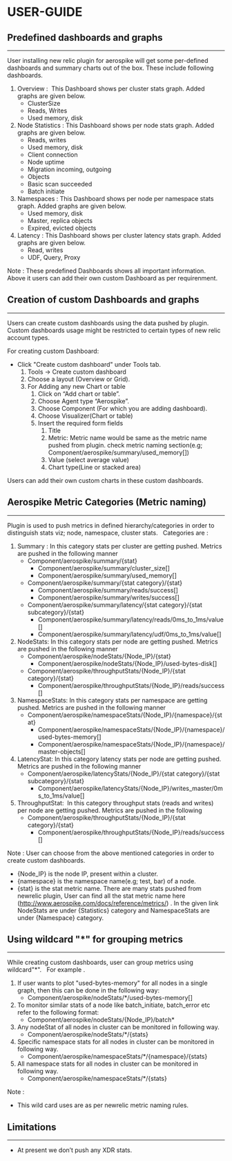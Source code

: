 # USER-GUIDE
## Predefined dashboards and graphs
-----------------------------------------
User installing new relic plugin for aerospike will get some per-defined dashboards and summary charts out of the box.
These include following dashboards.

   1. Overview :  This Dashboard shows per cluster stats graph. Added graphs are given below.
	   * ClusterSize
	   * Reads, Writes
	   * Used memory, disk
   2. Node Statistics : This Dashboard shows per node stats graph. Added graphs are given below.
	   * Reads, writes
	   * Used memory, disk
	   * Client connection
       * Node uptime
	   * Migration incoming, outgoing
	   * Objects
	   * Basic scan succeeded
	   * Batch initiate
   3. Namespaces : This Dashboard shows per node per namespace stats graph. Added graphs are given below.
	   * Used memory, disk
	   * Master, replica objects
	   * Expired, evicted objects
   4. Latency : This Dashboard shows per cluster latency stats graph. Added graphs are given below.
	   * Read, writes
	   * UDF, Query, Proxy
	 
Note :
	These predefined Dashboards shows all important information. Above it users can add their own custom Dashboard as per requirenment.


## Creation of custom Dashboards and graphs
---------------------------------------------------
Users can create custom dashboards using the data pushed by plugin. Custom dashboards usage might be restricted to certain types of new relic account types.

For creating custom Dashboard:
   * Click "Create custom dashboard" under Tools tab.
	 1. Tools -> Create custom dashboard
	 2. Choose a layout (Overview or Grid).
	 3. For Adding any new Chart or table
	    1. Click on “Add chart or table”.
	    2. Choose Agent type “Aerospike”.
	    3. Choose Component (For which you are adding dashboard).
	    4. Choose Visualizer(Chart or table)
	    5. Insert the required form fields
	       1. Title
	       2. Metric: Metric name would be same as the metric name pushed from plugin. check metric naming section(e.g; Component/aerospike/summary/used_memory[])
	       3. Value (select average value)
	       4. Chart type(Line or stacked area)

Users can add their own custom charts in these custom dashboards.


## Aerospike Metric Categories (Metric naming)
---------------------------------------------------
Plugin is used to push metrics in defined hierarchy/categories in order to distinguish stats viz; node, namespace, cluster stats.  
Categories are :

   1. Summary : In this category stats per cluster are getting pushed. Metrics are pushed in the following manner
	   * Component/aerospike/summary/{stat}
	       * Component/aerospike/summary/cluster_size[]
	       * Component/aerospike/summary/used_memory[]
	   * Component/aerospike/summary/{stat category}/{stat}
	       * Component/aerospike/summary/reads/success[]
	       * Component/aerospike/summary/writes/success[]
	   * Component/aerospike/summary/latency/{stat category}/{stat subcategory}/{stat}
	       * Component/aerospike/summary/latency/reads/0ms_to_1ms/value[]
	       * Component/aerospike/summary/latency/udf/0ms_to_1ms/value[]
   2. NodeStats: In this category stats per node are getting pushed. Metrics are pushed in the following manner
	   * Component/aerospike/nodeStats/{Node_IP}/{stat}
	       * Component/aerospike/nodeStats/{Node_IP}/used-bytes-disk[]
	   * Component/aerospike/throughputStats/{Node_IP}/{stat category}/{stat}
	       * Component/aerospike/throughputStats/{Node_IP}/reads/success[] 
   3. NamespaceStats: In this category stats per namespace are getting pushed. Metrics are pushed in the following manner
	   * Component/aerospike/namespaceStats/{Node_IP}/{namespace}/{stat}
	       * Component/aerospike/namespaceStats/{Node_IP}/{namespace}/used-bytes-memory[]
	       * Component/aerospike/namespaceStats/{Node_IP}/{namespace}/master-objects[]
   4. LatencyStat: In this category latency stats per node are getting pushed. Metrics are pushed in the following manner
	   * Component/aerospike/latencyStats/{Node_IP}/{stat category}/{stat subcategory}/{stat}
	       * Component/aerospike/latencyStats/{Node_IP}/writes_master/0ms_to_1ms/value[]
   5. ThroughputStat:  In this category throughput stats (reads and writes) per node are getting pushed. Metrics are pushed in the following 
	   * Component/aerospike/throughputStats/{Node_IP}/{stat category}/{stat}
	       * Component/aerospike/throughputStats/{Node_IP}/reads/success[]
	        
Note :
	User can choose from the above mentioned categories in order to create custom dashboards.
* {Node_IP} is the node IP, present within a cluster.
* {namespace} is the namespace name(e.g; test, bar) of a node.
* {stat} is the stat metric name. There are many stats pushed from newrelic plugin, User can find all the stat metric name here (http://www.aerospike.com/docs/reference/metrics/) . In the given link NodeStats are under {Statistics} category and NamespaceStats are under {Namespace} category.

## Using wildcard "*" for grouping metrics
--------------------------------------------
While creating custom dashboards, user can group metrics using wildcard"*".  
For example .

1. If user wants to plot "used-bytes-memory" for all nodes in a single graph, then this can be done in the following way:
	* Component/aerospike/nodeStats/*/used-bytes-memory[]
2. To monitor similar stats of a node like batch_initiate, batch_error etc refer to the following format:
	* Component/aerospike/nodeStats/{Node_IP}/batch*
3. Any nodeStat of all nodes in cluster can be monitored in following way.
	* Component/aerospike/nodeStats/*/{stats}
4. Specific namespace stats for all nodes in cluster can be monitored in following way.
	* Component/aerospike/namespaceStats/*/{namespace}/{stats}
5. All namespace stats for all nodes in cluster can be monitored in following way.
	* Component/aerospike/namespaceStats/*/{stats}
	
Note :
* This wild card uses are as per newrelic metric naming rules.

## Limitations
--------------
* At present we don’t push any XDR stats.
	            
